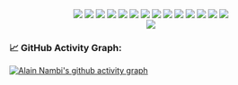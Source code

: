 <!-- 
<div align="center">
  <img src="https://github-profile-trophy.vercel.app/?username=alain-nambi" />
</div>
-->

<div align="center">
  <img src="https://img.shields.io/badge/Elixir-4B275F?style=for-the-badge&logo=elixir&logoColor=white" />
  <img src="https://img.shields.io/badge/python-3670A0?style=for-the-badge&logo=python&logoColor=ffdd54" />
  <img src="https://img.shields.io/badge/JavaScript-F7DF1E?style=for-the-badge&logo=javascript&logoColor=black" />
  <img src="https://img.shields.io/badge/git-%23F05033.svg?style=for-the-badge&logo=git&logoColor=white" />
  <img src="https://img.shields.io/badge/-cypress-%23E5E5E5?style=for-the-badge&logo=cypress&logoColor=058a5e" />
  <img src="https://img.shields.io/badge/html5-%23E34F26.svg?style=for-the-badge&logo=html5&logoColor=white" />
  <img src="https://img.shields.io/badge/css3-%231572B6.svg?style=for-the-badge&logo=css3&logoColor=white" />
  <img src="https://img.shields.io/badge/mysql-%2300f.svg?style=for-the-badge&logo=mysql&logoColor=white" />
  <img src="https://img.shields.io/badge/PostgreSQL-316192?style=for-the-badge&logo=postgresql&logoColor=white" />
  <img src="https://img.shields.io/badge/Visual%20Studio%20Code-0078d7.svg?style=for-the-badge&logo=visual-studio-code&logoColor=white" />
  <img src="https://img.shields.io/badge/pycharm-143?style=for-the-badge&logo=pycharm&logoColor=black&color=black&labelColor=green" />
  <img src="https://img.shields.io/badge/Ubuntu-E95420?style=for-the-badge&logo=ubuntu&logoColor=white" />
  <img src="https://img.shields.io/badge/React-20232A?style=for-the-badge&logo=react&logoColor=61DAFB" />
  <img src="https://img.shields.io/badge/TypeScript-007ACC?style=for-the-badge&logo=typescript&logoColor=white" />
</div>

<!--
<div align="center">
  <img src="https://github-readme-stats.vercel.app/api?username=alain-nambi&show_icons=true&hide_border=true&count_private=true)](https://github-readme-stats.vercel.app/api?username=alain-nambi&show_icons=true&hide_border=true&count_private=true" />
</div>
-->

<!--
<div align="center">
  <img src="https://github-readme-stats.vercel.app/api/top-langs/?username=alain-nambi&layout=compact&hide_border=true&langs_count=10)](https://github-readme-stats.vercel.app/api/top-langs/?username=alain-nambi&layout=compact&hide_border=true&langs_count=10" />
</div>
-->

<div align="center">
  <img src="https://github-readme-streak-stats.herokuapp.com/?user=alain-nambi&hide_border=true)](https://github-readme-streak-stats.herokuapp.com/?user=alain-nambi&hide_border=true" />
</div>

<!--   GitHub stats graph -->
### 📈 GitHub Activity Graph:
[![Alain Nambi's github activity graph](https://github-readme-activity-graph.vercel.app/graph?username=alain-nambi&theme=react)](https://github.com/ashutosh00710/github-readme-activity-graph)


